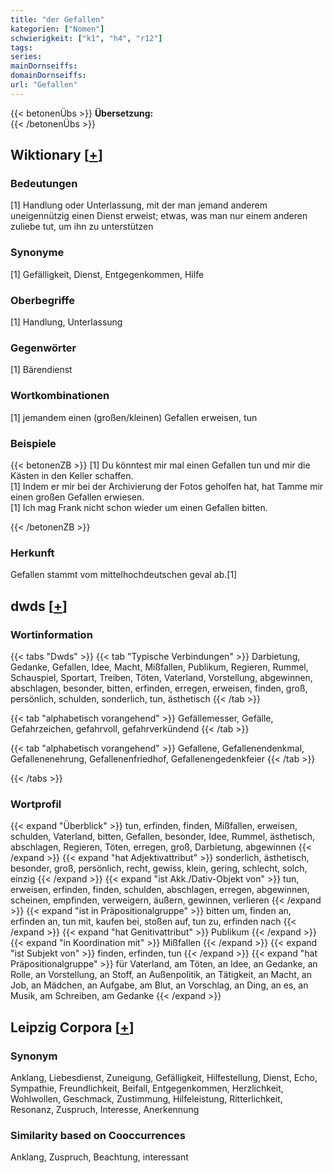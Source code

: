 ```yaml
---
title: "der Gefallen"
kategorien: ["Nomen"]
schwierigkeit: ["k1", "h4", "r12"]
tags:
series:
mainDornseiffs:
domainDornseiffs:
url: "Gefallen"
---
```


{{< betonenÜbs >}}
**Übersetzung:**  
{{< /betonenÜbs >}}

## Wiktionary [[+](https://de.wiktionary.org/wiki/Gefallen)]

### Bedeutungen
[1] Handlung oder Unterlassung, mit der man jemand anderem uneigennützig einen Dienst erweist; etwas, was man nur einem anderen zuliebe tut, um ihn zu unterstützen  

### Synonyme
[1] Gefälligkeit, Dienst, Entgegenkommen, Hilfe  

### Oberbegriffe
[1] Handlung, Unterlassung  

### Gegenwörter
[1] Bärendienst  

### Wortkombinationen
[1] jemandem einen (großen/kleinen) Gefallen erweisen, tun  

### Beispiele
{{< betonenZB >}}
[1] Du könntest mir mal einen Gefallen tun und mir die Kästen in den Keller schaffen.  
[1] Indem er mir bei der Archivierung der Fotos geholfen hat, hat Tamme mir einen großen Gefallen erwiesen.  
[1] Ich mag Frank nicht schon wieder um einen Gefallen bitten.  

{{< /betonenZB >}}
### Herkunft
Gefallen stammt vom mittelhochdeutschen geval ab.[1]  



## dwds [[+](https://www.dwds.de/wb/Gefallen)]

### Wortinformation
{{< tabs "Dwds" >}}
{{< tab "Typische Verbindungen" >}}
Darbietung, Gedanke, Gefallen, Idee, Macht, Mißfallen, Publikum, Regieren, Rummel, Schauspiel, Sportart, Treiben, Töten, Vaterland, Vorstellung, abgewinnen, abschlagen, besonder, bitten, erfinden, erregen, erweisen, finden, groß, persönlich, schulden, sonderlich, tun, ästhetisch
{{< /tab >}}

{{< tab "alphabetisch vorangehend" >}}
Gefällemesser, Gefälle, Gefahrzeichen, gefahrvoll, gefahrverkündend
{{< /tab >}}

{{< tab "alphabetisch vorangehend" >}}
Gefallene, Gefallenendenkmal, Gefallenenehrung, Gefallenenfriedhof, Gefallenengedenkfeier
{{< /tab >}}

{{< /tabs >}}

### Wortprofil
{{< expand "Überblick" >}} tun, erfinden, finden, Mißfallen, erweisen, schulden, Vaterland, bitten, Gefallen, besonder, Idee, Rummel, ästhetisch, abschlagen, Regieren, Töten, erregen, groß, Darbietung, abgewinnen {{< /expand >}}
{{< expand "hat Adjektivattribut" >}} sonderlich, ästhetisch, besonder, groß, persönlich, recht, gewiss, klein, gering, schlecht, solch, einzig {{< /expand >}}
{{< expand "ist Akk./Dativ-Objekt von" >}} tun, erweisen, erfinden, finden, schulden, abschlagen, erregen, abgewinnen, scheinen, empfinden, verweigern, äußern, gewinnen, verlieren {{< /expand >}}
{{< expand "ist in Präpositionalgruppe" >}} bitten um, finden an, erfinden an, tun mit, kaufen bei, stoßen auf, tun zu, erfinden nach {{< /expand >}}
{{< expand "hat Genitivattribut" >}} Publikum {{< /expand >}}
{{< expand "in Koordination mit" >}} Mißfallen {{< /expand >}}
{{< expand "ist Subjekt von" >}} finden, erfinden, tun {{< /expand >}}
{{< expand "hat Präpositionalgruppe" >}} für Vaterland, am Töten, an Idee, an Gedanke, an Rolle, an Vorstellung, an Stoff, an Außenpolitik, an Tätigkeit, an Macht, an Job, an Mädchen, an Aufgabe, am Blut, an Vorschlag, an Ding, an es, an Musik, am Schreiben, am Gedanke {{< /expand >}}

## Leipzig Corpora [[+](https://corpora.uni-leipzig.de/en/res?word=Gefallen&corpusId=deu_newscrawl-public_2018)]


### Synonym
Anklang, Liebesdienst, Zuneigung, Gefälligkeit, Hilfestellung, Dienst, Echo, Sympathie, Freundlichkeit, Beifall, Entgegenkommen, Herzlichkeit, Wohlwollen, Geschmack, Zustimmung, Hilfeleistung, Ritterlichkeit, Resonanz, Zuspruch, Interesse, Anerkennung


### Similarity based on Cooccurrences
Anklang, Zuspruch, Beachtung, interessant

